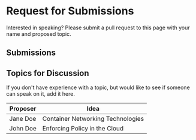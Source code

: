 # Request for Submissions

Interested in speaking?  Please submit a pull request to this page with your name and proposed topic.

## Submissions

## Topics for Discussion
If you don't have experience with a topic, but would like to see if someone can speak on it, add it here.

Proposer | Idea
---------- | ----------
Jane Doe | Container Networking Technologies
John Doe| Enforcing Policy in the Cloud
